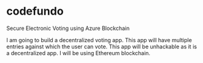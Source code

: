# codefundo
Secure Electronic Voting using Azure Blockchain

I am going to build a decentralized voting app. 
This app will have multiple entries against which the user can vote. This app will be unhackable as it is a decentralized app.
I will be using Ethereum blockchain.
